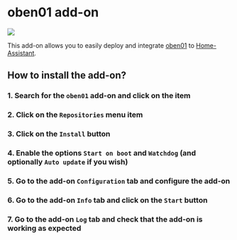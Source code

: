 # oben01 add-on

![](https://github.com/oben01/oben01/raw/master/docs/oben01_logo_250.png)

This add-on allows you to easily deploy and integrate [oben01](https://oben01.github.io/oben01/) to [Home-Assistant](https://www.home-assistant.io/).

## How to install the add-on?

### 1. Search for the `oben01` add-on and click on the item

### 2. Click on the `Repositories` menu item

### 3. Click on the `Install` button

### 4. Enable the options `Start on boot` and `Watchdog` (and optionally `Auto update` if you wish)

### 5. Go to the add-on `Configuration` tab and configure the add-on

### 6. Go to the add-on `Info` tab and click on the `Start` button

### 7. Go to the add-on `Log` tab and check that the add-on is working as expected
